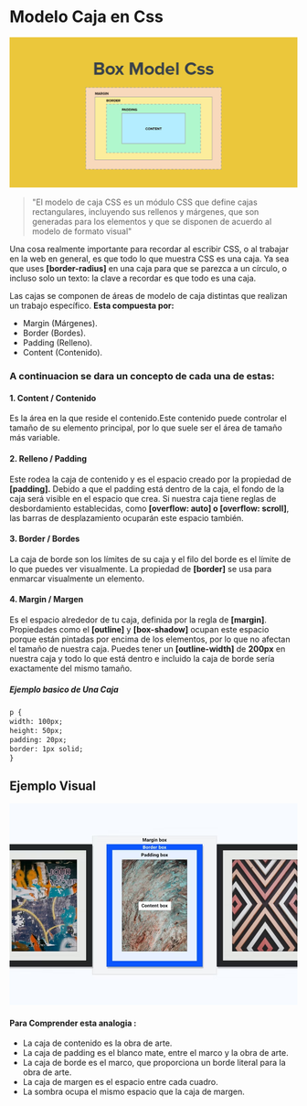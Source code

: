 
# Modelo Caja en Css
![modelocaja](/Parcial1/ModeloCaja/MDC.jpg)

>"El modelo de caja CSS es un módulo CSS que define cajas rectangulares, incluyendo sus rellenos y márgenes, que son generadas para los elementos y que se disponen de acuerdo al modelo de formato visual"

Una cosa realmente importante para recordar al escribir CSS, o al trabajar en la web en general, es que todo lo que muestra CSS es una caja. Ya sea que uses **[border-radius]** en una caja para que se parezca a un círculo, o incluso solo un texto: la clave a recordar es que todo es una caja.

Las cajas se componen de áreas de modelo de caja distintas que realizan un trabajo específico.
**Esta compuesta por:**
- Margin (Márgenes). 
- Border (Bordes). 
- Padding (Relleno). 
- Content (Contenido). 

### A continuacion se dara un concepto de cada una de estas:

#### 1. Content / Contenido

 Es la área en la que reside el contenido.Este contenido puede controlar el tamaño de su elemento principal, por lo que suele ser el área de tamaño más variable.

#### 2. Relleno / Padding

  Este rodea la caja de contenido y es el espacio creado por la propiedad de **[padding].** Debido a que el padding está dentro de la caja, el fondo de la caja será visible en el espacio que crea. Si nuestra caja tiene reglas de desbordamiento establecidas, como **[overflow: auto] o [overflow: scroll]**, las barras de desplazamiento ocuparán este espacio también.

#### 3. Border / Bordes
La caja de borde son los límites de su caja y el filo del borde es el límite de lo que puedes ver visualmente. La propiedad de **[border]** se usa para enmarcar visualmente un elemento.

#### 4. Margin / Margen

 Es el espacio alrededor de tu caja, definida por la regla de **[margin]**. Propiedades como el **[outline]** y **[box-shadow]** ocupan este espacio porque están pintadas por encima de los elementos, por lo que no afectan el tamaño de nuestra caja. Puedes tener un **[outline-width]** de **200px** en nuestra caja y todo lo que está dentro e incluido la caja de borde sería exactamente del mismo tamaño.
 ##### Ejemplo basico de Una Caja
    p {
    width: 100px;
    height: 50px;
    padding: 20px;
    border: 1px solid;
    }


## Ejemplo Visual

![ejemplo1.1](/Parcial1/ModeloCaja/EjMDC.png)

#### Para Comprender esta analogia :
- La caja de contenido es la obra de arte.
- La caja de padding es el blanco mate, entre el marco y la obra de arte.
- La caja de borde es el marco, que proporciona un borde literal para la obra de arte.
- La caja de margen es el espacio entre cada cuadro.
- La sombra ocupa el mismo espacio que la caja de margen.

